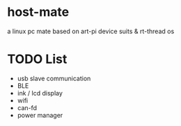 # host-mate
a linux pc mate based on art-pi device suits &amp; rt-thread os

# TODO List
 - usb slave communication 
 - BLE
 - ink / lcd display
 - wifi
 - can-fd
 - power manager
